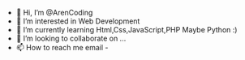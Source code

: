 - 👋 Hi, I’m @ArenCoding
- 👀 I’m interested in Web Development
- 🌱 I’m currently learning Html,Css,JavaScript,PHP Maybe Python :)
- 💞️ I’m looking to collaborate on ...
- 📫 How to reach me email -

<!---
ArenCoding/ArenCoding is a ✨ special ✨ repository because its `README.md` (this file) appears on your GitHub profile.
You can click the Preview link to take a look at your changes.
--->
